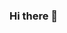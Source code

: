 ### Hi there 👋

<!--
**Obashapi/Obashapi** is a ✨ _special_ ✨ repository because its `README.md` (this file) appears on your GitHub profile.

Here are some ideas to get you started:

- 🔭 I’m currently working on Angular front-end projects
- 🌱 I’m currently learning java,springboot,
- 👯 I’m looking to collaborate on any frontend projects
- 💬 Ask me about Angular Framework
-->
